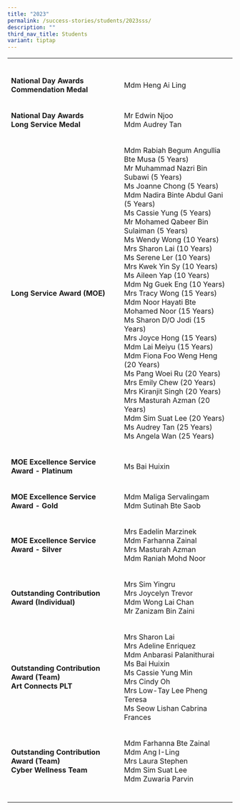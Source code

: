 ```yaml
---
title: "2023"
permalink: /success-stories/students/2023sss/
description: ""
third_nav_title: Students
variant: tiptap
---
```

<table><tbody><tr><td rowspan="1" colspan="1"><p></p></td><td rowspan="1" colspan="1"><p></p></td></tr><tr><td rowspan="1" colspan="1"><p><strong>National Day Awards<br>Commendation Medal</strong></p></td><td rowspan="1" colspan="1"><p>Mdm Heng Ai Ling</p></td></tr><tr><td rowspan="1" colspan="1"><p><strong>National Day Awards<br>Long Service Medal</strong></p></td><td rowspan="1" colspan="1"><p>Mr Edwin Njoo<br>Mdm Audrey Tan</p></td></tr><tr><td rowspan="1" colspan="1"><p><strong>Long Service Award (MOE)</strong></p></td><td rowspan="1" colspan="1"><p>Mdm Rabiah Begum Angullia Bte Musa (5 Years) <br>Mr Muhammad Nazri Bin Subawi (5 Years) <br>Ms Joanne Chong (5 Years) <br>Mdm Nadira Binte Abdul Gani (5 Years) <br>Ms Cassie Yung (5 Years) <br>Mr Mohamed Qabeer Bin Sulaiman (5 Years) <br>Ms Wendy Wong (10 Years) <br>Mrs Sharon Lai (10 Years) <br>Ms Serene Ler (10 Years) <br>Mrs Kwek Yin Sy (10 Years) <br>Ms Aileen Yap (10 Years) <br>Mdm Ng Guek Eng (10 Years) <br>Mrs Tracy Wong (15 Years) <br>Mdm Noor Hayati Bte Mohamed Noor (15 Years) <br>Ms Sharon D/O Jodi (15 Years) <br>Mrs Joyce Hong (15 Years) <br>Mdm Lai Meiyu (15 Years) <br>Mdm Fiona Foo Weng Heng (20 Years) <br>Ms Pang Woei Ru (20 Years) <br>Mrs Emily Chew (20 Years) <br>Mrs Kiranjit Singh (20 Years) <br>Mrs Masturah Azman (20 Years) <br>Mdm Sim Suat Lee (20 Years) <br>Ms Audrey Tan (25 Years) <br>Ms Angela Wan (25 Years)</p></td></tr><tr><td rowspan="1" colspan="1"><p><strong>MOE Excellence Service Award - Platinum</strong></p></td><td rowspan="1" colspan="1"><p>Ms Bai Huixin</p></td></tr><tr><td rowspan="1" colspan="1"><p><strong>MOE Excellence Service Award - Gold</strong></p></td><td rowspan="1" colspan="1"><p>Mdm Maliga Servalingam<br>Mdm Sutinah Bte Saob</p></td></tr><tr><td rowspan="1" colspan="1"><p><strong>MOE Excellence Service Award - Silver</strong></p></td><td rowspan="1" colspan="1"><p>Mrs Eadelin Marzinek<br>Mdm Farhanna Zainal<br>Mrs Masturah Azman<br>Mdm Raniah Mohd Noor</p></td></tr><tr><td rowspan="1" colspan="1"><p><strong>Outstanding Contribution Award (Individual)</strong></p></td><td rowspan="1" colspan="1"><p>Mrs Sim Yingru<br>Mrs Joycelyn Trevor<br>Mdm Wong Lai Chan<br>Mr Zanizam Bin Zaini</p></td></tr><tr><td rowspan="1" colspan="1"><p><strong>Outstanding Contribution Award (Team)</strong><br><strong>Art Connects PLT</strong></p></td><td rowspan="1" colspan="1"><p>Mrs Sharon Lai<br>Mrs Adeline Enriquez<br>Mdm Anbarasi Palanithurai<br>Ms Bai Huixin<br>Ms Cassie Yung Min<br>Mrs Cindy Oh<br>Mrs Low-Tay Lee Pheng Teresa<br>Ms Seow Lishan Cabrina Frances</p></td></tr><tr><td rowspan="1" colspan="1"><p><strong>Outstanding Contribution Award (Team)</strong><br><strong>Cyber Wellness Team</strong></p></td><td rowspan="1" colspan="1"><p>Mdm Farhanna Bte Zainal<br>Mdm Ang I-Ling<br>Mrs Laura Stephen<br>Mdm Sim Suat Lee<br>Mdm Zuwaria Parvin</p></td></tr><tr><td rowspan="1" colspan="1"><p></p></td><td rowspan="1" colspan="1"><p></p></td></tr></tbody></table><p></p>